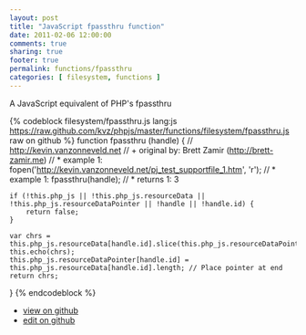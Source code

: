 ```yaml
---
layout: post
title: "JavaScript fpassthru function"
date: 2011-02-06 12:00:00
comments: true
sharing: true
footer: true
permalink: functions/fpassthru
categories: [ filesystem, functions ]
---
```

A JavaScript equivalent of PHP's fpassthru
<!-- more -->
{% codeblock filesystem/fpassthru.js lang:js https://raw.github.com/kvz/phpjs/master/functions/filesystem/fpassthru.js raw on github %}
function fpassthru (handle) {
    // http://kevin.vanzonneveld.net
    // +   original by: Brett Zamir (http://brett-zamir.me)
    // *     example 1: fopen('http://kevin.vanzonneveld.net/pj_test_supportfile_1.htm', 'r');
    // *     example 1: fpassthru(handle);
    // *     returns 1: 3

    if (!this.php_js || !this.php_js.resourceData || !this.php_js.resourceDataPointer || !handle || !handle.id) {
        return false;
    }

    var chrs = this.php_js.resourceData[handle.id].slice(this.php_js.resourceDataPointer[handle.id]);
    this.echo(chrs);
    this.php_js.resourceDataPointer[handle.id] = this.php_js.resourceData[handle.id].length; // Place pointer at end
    return chrs;
}
{% endcodeblock %}
<ul>
 <li><a href="https://github.com/kvz/phpjs/blob/master/functions/filesystem/fpassthru.js">view on github</a></li>
 <li><a href="https://github.com/kvz/phpjs/edit/master/functions/filesystem/fpassthru.js">edit on github</a></li>
</ul>
